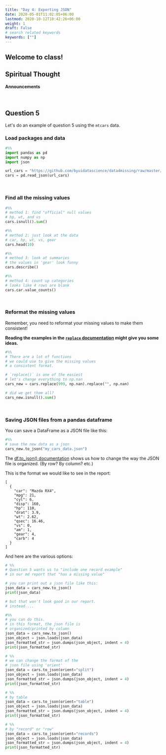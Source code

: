 ```yaml
---
title: "Day 4: Exporting JSON"
date: 2020-05-01T11:02:05+06:00
lastmod: 2020-10-12T10:42:26+06:00
weight: 1
draft: False
# search related keywords
keywords: [""]
---
```


## Welcome to class!

## Spiritual Thought

#### Announcements

<br>

## Question 5

Let's do an example of question 5 using the `mtcars` data.

### Load packages and data

```python
#%%
import pandas as pd
import numpy as np
import json

url_cars = "https://github.com/byuidatascience/data4missing/raw/master/data-raw/mtcars_missing/mtcars_missing.json"
cars = pd.read_json(url_cars)
```

<br>

### Find all the missing values

```python
#%%
# method 1: find "official" null values
# hp, wt, and vs
cars.isnull().sum()

#%%
# method 2: just look at the data
# car, hp, wt, vs, gear
cars.head(10)

#%%
# method 3: look at summaries
# the values in 'gear' look funny
cars.describe()

#%%
# method 4: count up categories
# looks like 4 rows are blank
cars.car.value_counts()
```

<br>

### Reformat the missing values

Remember, you need to reformat your missing values to make them consistent!

**Reading the examples in the [`replace` documentation](https://pandas.pydata.org/docs/reference/api/pandas.DataFrame.replace.html) might give you some ideas.**

```python
#%% 
# There are a lot of functions
# we could use to give the missing values
# a consistent format.

# `replace()` is one of the easiest
# let's change everything to np.nan
cars_new = cars.replace(999, np.nan).replace("", np.nan)

# did we get them all?
cars_new.isnull().sum()
```
<br>

### Saving JSON files from a pandas dataframe

You can save a DataFrame as a JSON file like this:

```python
#%%
# save the new data as a json
cars_new.to_json("my_cars_data.json")
```

The [df.to_json() documentation](https://pandas.pydata.org/pandas-docs/stable/reference/api/pandas.DataFrame.to_json.html) shows us how to change the way the JSON file is organized. (By row? By column? etc.) 

This is the format we would like to see in the report:

```JS
[
  {
    "car": "Mazda RX4",
    "mpg": 21,
    "cyl": 6,
    "disp": 160,
    "hp": 110,
    "drat": 3.9,
    "wt": 2.62,
    "qsec": 16.46,
    "vs": 0,
    "am": 1,
    "gear": 4,
    "carb": 4
  }
]
```

And here are the various options:

```python
# %%
# Question 5 wants us to "include one record example"
# in our md report that "has a missing value"

# you can print out a json file like this:
json_data = cars_new.to_json()
print(json_data)

# but that won't look good in our report.
# instead....

#%%
# you can do this.
# in this format, the json file is
# organized/printed by column
json_data = cars_new.to_json()
json_object = json.loads(json_data)
json_formatted_str = json.dumps(json_object, indent = 4)
print(json_formatted_str)

# %%
# we can change the format of the
# json file using 'orient'
json_data = cars.to_json(orient="split")
json_object = json.loads(json_data)
json_formatted_str = json.dumps(json_object, indent = 4)
print(json_formatted_str)

# %%
# by table
json_data = cars.to_json(orient="table")
json_object = json.loads(json_data)
json_formatted_str = json.dumps(json_object, indent = 4)
print(json_formatted_str)

# %%
# by "record" or "row"
json_data = cars.to_json(orient="records")
json_object = json.loads(json_data)
json_formatted_str = json.dumps(json_object, indent = 4)
print(json_formatted_str)
```
